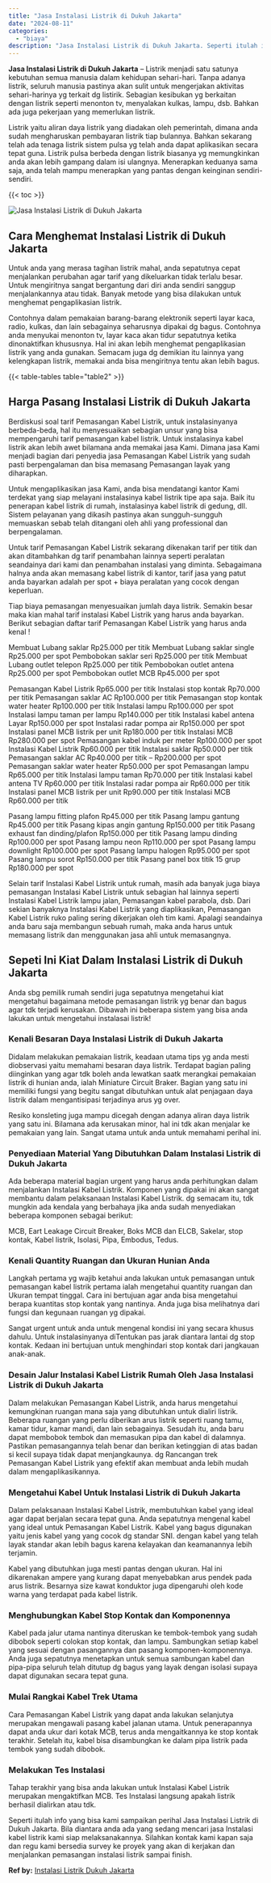 ```yaml
---
title: "Jasa Instalasi Listrik di Dukuh Jakarta"
date: "2024-08-11"
categories: 
  - "biaya"
description: "Jasa Instalasi Listrik di Dukuh Jakarta. Seperti itulah info yang bisa kami sampaikan perihal Jasa Instalasi Listrik di Dukuh Jakarta. Bila diantara anda ada..."
---
```


**Jasa Instalasi Listrik di Dukuh Jakarta** – Listrik menjadi satu satunya kebutuhan semua manusia dalam kehidupan sehari-hari. Tanpa adanya listrik, seluruh manusia pastinya akan sulit untuk mengerjakan aktivitas sehari-harinya yg terkait dg listirik. Sebagian kesibukan yg berkaitan dengan listrik seperti menonton tv, menyalakan kulkas, lampu, dsb. Bahkan ada juga pekerjaan yang memerlukan listrik.

Listrik yaitu aliran daya listrik yang diadakan oleh pemerintah, dimana anda sudah mengharuskan pembayaran listrik tiap bulannya. Bahkan sekarang telah ada tenaga listrik sistem pulsa yg telah anda dapat aplikasikan secara tepat guna. Listrik pulsa berbeda dengan listrik biasanya yg memungkinkan anda akan lebih gampang dalam isi ulangnya. Menerapkan keduanya sama saja, anda telah mampu menerapkan yang pantas dengan keinginan sendiri-sendiri.

{{< toc >}}

![Jasa Instalasi Listrik di Dukuh Jakarta](/images/instalasi-listrik-murah28.png)

## Cara Menghemat Instalasi Listrik di Dukuh Jakarta

Untuk anda yang merasa tagihan listrik mahal, anda sepatutnya cepat menjalankan perubahan agar tarif yang dikeluarkan tidak terlalu besar. Untuk mengiritnya sangat bergantung dari diri anda sendiri sanggup menjalankannya atau tidak. Banyak metode yang bisa dilakukan untuk menghemat pengaplikasian listrik.

Contohnya dalam pemakaian barang-barang elektronik seperti layar kaca, radio, kulkas, dan lain sebagainya seharusnya dipakai dg bagus. Contohnya anda menyukai menonton tv, layar kaca akan tidur sepatutnya ketika dinonaktifkan khususnya. Hal ini akan lebih menghemat pengaplikasian listrik yang anda gunakan. Semacam juga dg demikian itu lainnya yang kelengkapan listrik, memakai anda bisa mengiritnya tentu akan lebih bagus.

{{< table-tables table="table2" >}}

## Harga Pasang Instalasi Listrik di Dukuh Jakarta

Berdiskusi soal tarif Pemasangan Kabel Listrik, untuk instalasinyanya berbeda-beda, hal itu menyesuaikan sebagian unsur yang bisa mempengaruhi tarif pemasangan kabel listrik. Untuk instalasinya kabel listrik akan lebih awet bilamana anda memakai jasa Kami. Dimana jasa Kami menjadi bagian dari penyedia jasa Pemasangan Kabel Listrik yang sudah pasti berpengalaman dan bisa memasang Pemasangan layak yang diharapkan.

Untuk mengaplikasikan jasa Kami, anda bisa mendatangi kantor Kami terdekat yang siap melayani instalasinya kabel listrik tipe apa saja. Baik itu penerapan kabel listrik di rumah, instalasinya kabel listrik di gedung, dll. Sistem pelayanan yang dikasih pastinya akan sungguh-sungguh memuaskan sebab telah ditangani oleh ahli yang professional dan berpengalaman.

Untuk tarif Pemasangan Kabel Listrik sekarang dikenakan tarif per titik dan akan ditambahkan dg tarif penambahan lainnya seperti peralatan seandainya dari kami dan penambahan instalasi yang diminta. Sebagaimana halnya anda akan memasang kabel listrik di kantor, tarif jasa yang patut anda bayarkan adalah per spot + biaya peralatan yang cocok dengan keperluan.

Tiap biaya pemasangan menyesuaikan jumlah daya listrik. Semakin besar maka kian mahal tarif instalasi Kabel Listrik yang harus anda bayarkan. Berikut sebagian daftar tarif Pemasangan Kabel Listrik yang harus anda kenal !

Membuat Lubang saklar Rp25.000 per titik Membuat Lubang saklar single Rp25.000 per spot Pembobokan saklar seri Rp25.000 per titik Membuat Lubang outlet telepon Rp25.000 per titik Pembobokan outlet antena Rp25.000 per spot Pembobokan outlet MCB Rp45.000 per spot

Pemasangan Kabel Listrik Rp65.000 per titik Instalasi stop kontak Rp70.000 per titik Pemasangan saklar AC Rp100.000 per titik Pemasangan stop kontak water heater Rp100.000 per titik Instalasi lampu Rp100.000 per spot Instalasi lampu taman per lampu Rp140.000 per titik Instalasi kabel antena Layar Rp150.000 per spot Instalasi radar pompa air Rp150.000 per spot Instalasi panel MCB listrik per unit Rp180.000 per titik Instalasi MCB Rp280.000 per spot Pemasangan kabel induk per meter Rp100.000 per spot Instalasi Kabel Listrik Rp60.000 per titik Instalasi saklar Rp50.000 per titik Pemasangan saklar AC Rp40.000 per titik – Rp200.000 per spot Pemasangan saklar water heater Rp50.000 per spot Pemasangan lampu Rp65.000 per titik Instalasi lampu taman Rp70.000 per titik Instalasi kabel antena TV Rp60.000 per titik Instalasi radar pompa air Rp60.000 per titik Instalasi panel MCB listrik per unit Rp90.000 per titik Instalasi MCB Rp60.000 per titik

Pasang lampu fitting plafon Rp45.000 per titik Pasang lampu gantung Rp45.000 per titik Pasang kipas angin gantung Rp150.000 per titik Pasang exhaust fan dinding/plafon Rp150.000 per titik Pasang lampu dinding Rp100.000 per spot Pasang lampu neon Rp110.000 per spot Pasang lampu downlight Rp100.000 per spot Pasang lampu halogen Rp95.000 per spot Pasang lampu sorot Rp150.000 per titik Pasang panel box titik 15 grup Rp180.000 per spot

Selain tarif Instalasi Kabel Listrik untuk rumah, masih ada banyak juga biaya pemasangan Instalasi Kabel Listrik untuk sebagian hal lainnya seperti Instalasi Kabel Listrik lampu jalan, Pemasangan kabel parabola, dsb. Dari sekian banyaknya Instalasi Kabel Listrik yang diaplikasikan, Pemasangan Kabel Listrik ruko paling sering dikerjakan oleh tim kami. Apalagi seandainya anda baru saja membangun sebuah rumah, maka anda harus untuk memasang listrik dan menggunakan jasa ahli untuk memasangnya.

## Sepeti Ini Kiat Dalam Instalasi Listrik di Dukuh Jakarta


Anda sbg pemilik rumah sendiri juga sepatutnya mengetahui kiat mengetahui bagaimana metode pemasangan listrik yg benar dan bagus agar tdk terjadi kerusakan. Dibawah ini beberapa sistem yang bisa anda lakukan untuk mengetahui instalasai listrik!

### Kenali Besaran Daya Instalasi Listrik di Dukuh Jakarta

Didalam melakukan pemakaian listrik, keadaan utama tips yg anda mesti diobservasi yaitu memahami besaran daya listrik. Terdapat bagian paling diinginkan yang agar tdk boleh anda lewatkan saatk merangkai pemakaian listrik di hunian anda, ialah Miniature Circuit Braker. Bagian yang satu ini memiliki fungsi yang begitu sangat dibutuhkan untuk alat penjagaan daya listrik dalam mengantisipasi terjadinya arus yg over.

Resiko konsleting juga mampu dicegah dengan adanya aliran daya listrik yang satu ini. Bilamana ada kerusakan minor, hal ini tdk akan menjalar ke pemakaian yang lain. Sangat utama untuk anda untuk memahami perihal ini.

### Penyediaan Material Yang Dibutuhkan Dalam Instalasi Listrik di Dukuh Jakarta

Ada beberapa material bagian urgent yang harus anda perhitungkan dalam menjalankan Instalasi Kabel Listrik. Komponen yang dipakai ini akan sangat membantu dalam pelaksanaan Instalasi Kabel Listrik. dg semacam itu, tdk mungkin ada kendala yang berbahaya jika anda sudah menyediakan beberapa komponen sebagai berikut:

MCB, Eart Leakage Circuit Breaker, Boks MCB dan ELCB, Sakelar, stop kontak, Kabel listrik, Isolasi, Pipa, Embodus, Tedus.

### Kenali Quantity Ruangan dan Ukuran Hunian Anda

Langkah pertama yg wajib ketahui anda lakukan untuk pemasangan untuk pemasangan kabel listrik pertama ialah mengetahui quantity ruangan dan Ukuran tempat tinggal. Cara ini bertujuan agar anda bisa mengetahui berapa kuantitas stop kontak yang nantinya. Anda juga bisa melihatnya dari fungsi dan kegunaan ruangan yg dipakai.

Sangat urgent untuk anda untuk mengenal kondisi ini yang secara khusus dahulu. Untuk instalasinyanya diTentukan pas jarak diantara lantai dg stop kontak. Kedaan ini bertujuan untuk menghindari stop kontak dari jangkauan anak-anak.

### Desain Jalur Instalasi Kabel Listrik Rumah Oleh Jasa Instalasi Listrik di Dukuh Jakarta

Dalam melakukan Pemasangan Kabel Listrik, anda harus mengetahui kemungkinan ruangan mana saja yang dibutuhkan untuk dialiri listrik. Beberapa ruangan yang perlu diberikan arus listrik seperti ruang tamu, kamar tidur, kamar mandi, dan lain sebagainya. Sesudah itu, anda baru dapat membobok tembok dan memasukan pipa dan kabel di dalamnya. Pastikan pemasangannya telah benar dan berikan ketinggian di atas badan si kecil supaya tidak dapat menjangkaunya. dg Rancangan trek Pemasangan Kabel Listrik yang efektif akan membuat anda lebih mudah dalam mengaplikasikannya.

### Mengetahui Kabel Untuk Instalasi Listrik di Dukuh Jakarta

Dalam pelaksanaan Instalasi Kabel Listrik, membutuhkan kabel yang ideal agar dapat berjalan secara tepat guna. Anda sepatutnya mengenal kabel yang ideal untuk Pemasangan Kabel Listrik. Kabel yang bagus digunakan yaitu jenis kabel yang yang cocok dg standar SNI. dengan kabel yang telah layak standar akan lebih bagus karena kelayakan dan keamanannya lebih terjamin.

Kabel yang dibutuhkan juga mesti pantas dengan ukuran. Hal ini dikarenakan ampere yang kurang dapat menyebabkan arus pendek pada arus listrik. Besarnya size kawat konduktor juga dipengaruhi oleh kode warna yang terdapat pada kabel listrik.

### Menghubungkan Kabel Stop Kontak dan Komponennya

Kabel pada jalur utama nantinya diteruskan ke tembok-tembok yang sudah dibobok seperti colokan stop kontak, dan lampu. Sambungkan setiap kabel yang sesuai dengan pasangannya dan pasang komponen-komponennya. Anda juga sepatutnya menetapkan untuk semua sambungan kabel dan pipa-pipa seluruh telah ditutup dg bagus yang layak dengan isolasi supaya dapat digunakan secara tepat guna.

### Mulai Rangkai Kabel Trek Utama

Cara Pemasangan Kabel Listrik yang dapat anda lakukan selanjutya merupakan mengawali pasang kabel jalanan utama. Untuk penerapannya dapat anda ukur dari kotak MCB, terus anda mengaitkannya ke stop kontak terakhir. Setelah itu, kabel bisa disambungkan ke dalam pipa listrik pada tembok yang sudah dibobok.

### Melakukan Tes Instalasi

Tahap terakhir yang bisa anda lakukan untuk Instalasi Kabel Listrik merupakan mengaktifkan MCB. Tes Instalasi langsung apakah listrik berhasil dialirkan atau tdk.

Seperti itulah info yang bisa kami sampaikan perihal Jasa Instalasi Listrik di Dukuh Jakarta. Bila diantara anda ada yang sedang mencari jasa Instalasi kabel listrik kami siap melaksanakannya. Silahkan kontak kami kapan saja dan regu kami bersedia survey ke proyek yang akan di kerjakan dan menjalankan pemasangan instalasi listrik sampai finish.

**Ref by:** [Instalasi Listrik Dukuh Jakarta](https://id.wikipedia.org/wiki/Instalasi)
